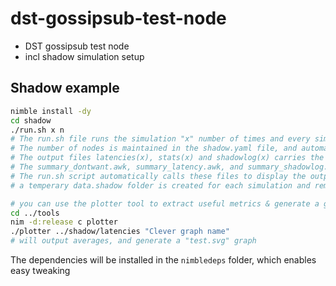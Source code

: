 # dst-gossipsub-test-node

* DST gossipsub test node
* incl shadow simulation setup

## Shadow example

```sh
nimble install -dy
cd shadow
./run.sh x n
# The run.sh file runs the simulation "x" number of times and every simulation run uses "n" number of nodes
# The number of nodes is maintained in the shadow.yaml file, and automatically updated by run.sh.
# The output files latencies(x), stats(x) and shadowlog(x) carries the outputs for each simulation run.
# The summary_dontwant.awk, summary_latency.awk, and summary_shadowlog.awk parse the output files.
# The run.sh script automatically calls these files to display the output
# a temperary data.shadow folder is created for each simulation and removed by the run.sh after the simulation is over

# you can use the plotter tool to extract useful metrics & generate a graph
cd ../tools
nim -d:release c plotter
./plotter ../shadow/latencies "Clever graph name"
# will output averages, and generate a "test.svg" graph
```

The dependencies will be installed in the `nimbledeps` folder, which enables easy tweaking
